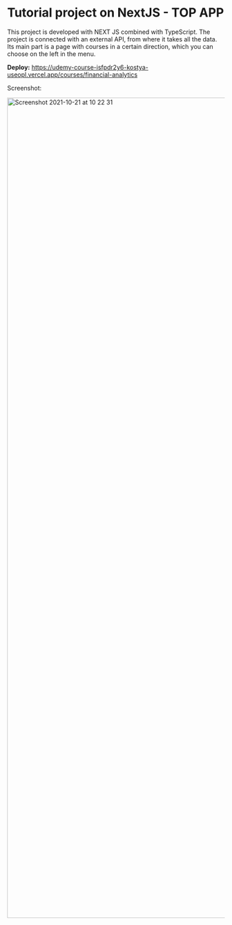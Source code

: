 # Tutorial project on NextJS - TOP APP

This project is developed with NEXT JS combined with TypeScript. The project is connected with an external API, from where it takes all the data. Its main part is a page with courses in a certain direction, which you can choose on the left in the menu.


**Deploy:** https://udemy-course-isfpdr2y6-kostya-useopl.vercel.app/courses/financial-analytics

Screenshot: 

<img width="1900" alt="Screenshot 2021-10-21 at 10 22 31" src="https://user-images.githubusercontent.com/66797250/138239701-23f82c31-f1c3-4320-8388-c3aed49f3f1a.png">

